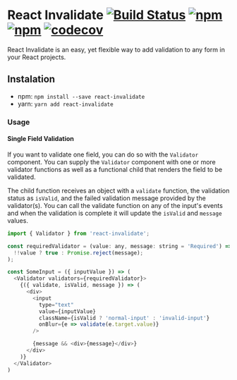 # React Invalidate [![Build Status](https://travis-ci.org/colevoss/react-invalidate.svg?branch=master)](https://travis-ci.org/colevoss/react-invalidate) [![npm](https://img.shields.io/npm/v/react-invalidate.svg)](https://www.npmjs.com/package/react-invalidate) [![npm](https://img.shields.io/npm/dm/react-invalidate.svg)](https://www.npmjs.com/package/react-invalidate) [![codecov](https://codecov.io/gh/colevoss/react-invalidate/branch/master/graph/badge.svg)](https://codecov.io/gh/colevoss/react-invalidate)

React Invalidate is an easy, yet flexible way to add validation to any form in your React projects.


## Instalation
* npm: `npm install --save react-invalidate`
* yarn: `yarn add react-invalidate`


### Usage

#### Single Field Validation
If you want to validate one field, you can do so with the `Validator` component. You can supply the `Validator`
component with one or more validator functions as well as a functional child that renders the field to be validated.

The child function receives an object with a `validate` function, the validation status as `isValid`, and the failed
validation message provided by the validator(s). You can call the validate function on any of the input's events
and when the validation is complete it will update the `isValid` and `message` values.

```javascript
import { Validator } from 'react-invalidate';

const requiredValidator = (value: any, message: string = 'Required') => (
  !!value ? true : Promise.reject(message);
);

const SomeInput = ({ inputValue }) => (
  <Validator validators={requiredValidator}>
    {({ validate, isValid, message }) => (
      <div>
        <input
          type="text"
          value={inputValue}
          className={isValid ? 'normal-input' : 'invalid-input'}
          onBlur={e => validate(e.target.value)}
        />

        {message && <div>{message}</div>}
      </div>
    )}
  </Validator>
)
```
